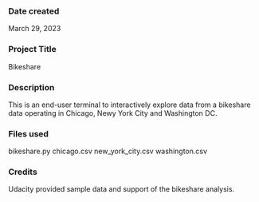### Date created
March 29, 2023

### Project Title
Bikeshare

### Description
This is an end-user terminal to interactively explore data from a bikeshare data operating in Chicago, Newy York City and Washington DC.

### Files used
bikeshare.py
chicago.csv
new_york_city.csv
washington.csv

### Credits
Udacity provided sample data and support of the bikeshare analysis.


